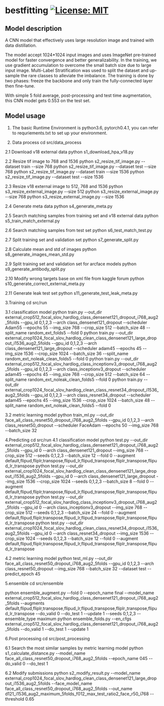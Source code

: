 # bestfitting [![License: MIT](https://img.shields.io/badge/License-MIT-green.svg)](https://opensource.org/licenses/MIT)

## Model description

A CNN model that effectively uses large resolution image and trained with data distillation.

The model accept 1024*1024 input images and uses ImageNet pre-trained model for faster convergence and better generalizability.
In the training, we use gradient accumulation to overcome the small batch size due to large input image.
Multi-Label Stratification was used to split the dataset and up-sample the rare classes to alleviate the imbalance.
The training is done by two phases: freeze the backbone and only train the fully-connected layer then fine-tune.

With simple 5 fold average, post-processing and test time augmentation, this CNN model gets 0.553 on the test set.

## Model usage

1. The basic Runtime Environment is python3.6, pytorch0.4.1, you can refer to requriements.txt to set up your environment.

2. Data process
cd src/data_process

2.1 Download v18 external data
python s1_download_hpa_v18.py

2.2 Resize tif image to 768 and 1536
python s2_resize_tif_image.py --dataset train --size 768
python s2_resize_tif_image.py --dataset test --size 768
python s2_resize_tif_image.py --dataset train --size 1536
python s2_resize_tif_image.py --dataset test --size 1536

2.3 Resize v18 external image to 512, 768 and 1536
python s3_resize_external_image.py --size 512
python s3_resize_external_image.py --size 768
python s3_resize_external_image.py --size 1536

2.4 Generate meta data
python s4_generate_meta.py

2.5 Search matching samples from training set and v18 external data
python s5_train_match_external.py

2.6 Search matching samples from test set
python s6_test_match_test.py

2.7 Split training set and validation set
python s7_generate_split.py

2.8 Calculate mean and std of images
python s8_generate_images_mean_std.py

2.9 Split training set and validation set for arcface models
python s9_generate_antibody_split.py

2.10 Modify wrong targets base on xml file from kaggle forum
python s10_generate_correct_external_meta.py

2.11 Generate leak test set
python s11_generate_test_leak_meta.py

3.Training
cd src/run

3.1 classification model
python train.py --out_dir external_crop512_focal_slov_hardlog_class_densenet121_dropout_i768_aug2_5folds --gpu_id 0,1,2,3 --arch class_densenet121_dropout --scheduler Adam55 --epochs 55 --img_size 768 --crop_size 512 --batch_size 48 --split_name random_ext_folds5 --fold 0
python train.py --out_dir external_crop1024_focal_slov_hardlog_clean_class_densenet121_large_dropout_i1536_aug2_5folds --gpu_id 0,1,2,3 --arch class_densenet121_large_dropout --scheduler adam45 --epochs 45 --img_size 1536 --crop_size 1024 --batch_size 36 --split_name random_ext_noleak_clean_folds5 --fold 0
python train.py --out_dir external_crop512_focal_slov_hardlog_class_inceptionv3_dropout_i768_aug2_5folds --gpu_id 0,1,2,3 --arch class_inceptionv3_dropout --scheduler adam45 --epochs 45 --img_size 768 --crop_size 512 --batch_size 64 --split_name random_ext_noleak_clean_folds5 --fold 0
python train.py --out_dir external_crop1024_focal_slov_hardlog_clean_class_resnet34_dropout_i1536_aug2_5folds --gpu_id 0,1,2,3 --arch class_resnet34_dropout --scheduler adam45 --epochs 45 --img_size 1536 --crop_size 1024 --batch_size 48 --split_name random_ext_noleak_clean_folds5 --fold 0

3.2 metric learning model
python train_ml.py --out_dir face_all_class_resnet50_dropout_i768_aug2_5folds --gpu_id 0,1,2,3 --arch class_resnet50_dropout --scheduler FaceAdam --epochs 50 --img_size 768 --batch_size 32

4.Predicting
cd src/run
4.1 classification model
python test.py --out_dir external_crop512_focal_slov_hardlog_class_densenet121_dropout_i768_aug2_5folds --gpu_id 0 --arch class_densenet121_dropout --img_size 768 --crop_size 512 --seeds 0,1,2,3 --batch_size 12 --fold 0 --augment default,flipud,fliplr,transpose,flipud_lr,flipud_transpose,fliplr_transpose,flipud_lr_transpose
python test.py --out_dir external_crop1024_focal_slov_hardlog_clean_class_densenet121_large_dropout_i1536_aug2_5folds --gpu_id 0 --arch class_densenet121_large_dropout --img_size 1536 --crop_size 1024 --seeds 0,1,2,3 --batch_size 8 --fold 0 --augment default,flipud,fliplr,transpose,flipud_lr,flipud_transpose,fliplr_transpose,flipud_lr_transpose
python test.py --out_dir external_crop512_focal_slov_hardlog_class_inceptionv3_dropout_i768_aug2_5folds --gpu_id 0 --arch class_inceptionv3_dropout --img_size 768 --crop_size 512 --seeds 0,1,2,3 --batch_size 24 --fold 0 --augment default,flipud,fliplr,transpose,flipud_lr,flipud_transpose,fliplr_transpose,flipud_lr_transpose
python test.py --out_dir external_crop1024_focal_slov_hardlog_clean_class_resnet34_dropout_i1536_aug2_5folds --gpu_id 0 --arch class_resnet34_dropout --img_size 1536 --crop_size 1024 --seeds 0,1,2,3 --batch_size 12 --fold 0 --augment default,flipud,fliplr,transpose,flipud_lr,flipud_transpose,fliplr_transpose,flipud_lr_transpose

4.2 metric learning model
python test_ml.py --out_dir face_all_class_resnet50_dropout_i768_aug2_5folds --gpu_id 0,1,2,3 --arch class_resnet50_dropout --img_size 768 --batch_size 32 --dataset test --predict_epoch 45

5.ensemble
cd src/ensemble

python ensemble_augment.py --fold 0 --epoch_name final --model_name external_crop512_focal_slov_hardlog_class_densenet121_dropout_i768_aug2_5folds --augments default,flipud,fliplr,transpose,flipud_lr,flipud_transpose,fliplr_transpose,flipud_lr_transpose --do_valid 0 --do_test 1 --update 1 --seeds 0,1,2,3 --ensemble_type maximum
python ensemble_folds.py --en_cfgs external_crop512_focal_slov_hardlog_class_densenet121_dropout_i768_aug2_5folds --do_valid 1 --do_test 1 --update 1

6.Post processing
cd src/post_processing

6.1 Search the most similar samples by metric learning model
python s1_calculate_distance.py --model_name face_all_class_resnet50_dropout_i768_aug2_5folds --epoch_name 045 --do_valid 0 --do_test 1

6.2 Modify submissions
python s2_modify_result.py --model_name external_crop1024_focal_slov_hardlog_clean_class_densenet121_large_dropout_i1536_aug2_5folds --face_model_name face_all_class_resnet50_dropout_i768_aug2_5folds --out_name d121_i1536_aug2_maximum_5folds_f012_max_test_ratio2_face_r50_i768 --threshold 0.65
